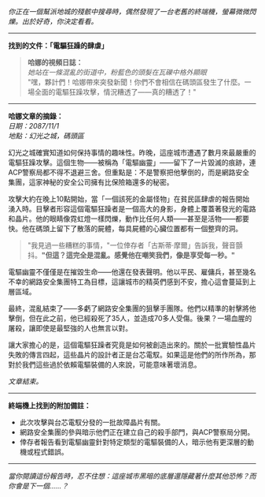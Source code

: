 _你正在一個幫派地城的殘骸中搜尋時，偶然發現了一台老舊的終端機，螢幕微微閃爍。出於好奇，你決定看看。_

---

**找到的文件：「電驅狂躁的肆虐」**

> **哈娜的視頻日誌：**  
> _她站在一條混亂的街道中，粉藍色的頭髮在瓦礫中格外顯眼_  
> "嘿，夥計們！哈娜帶來突發新聞！你們不會相信在碼頭區發生了什麼。一場全面的電驅狂躁攻擊，情況糟透了——真的糟透了！"

---

**哈娜文章的摘錄：**  
_日期：2087/11/1_  
_地點：幻光之城，碼頭區_

幻光之城確實知道如何保持事情的趣味性。昨晚，這座城市遭遇了數月來最嚴重的電驅狂躁攻擊。這個生物——被稱為「電驅幽靈」——留下了一片毀滅的痕跡，連ACP警察局都不得不退避三舍。但重點是：不是警察把他擊倒的，而是網路安全集團，這家神秘的安全公司擁有比保險箱還多的秘密。

攻擊大約在晚上10點開始，當「一個該死的金屬怪物」在貧民區肆虐的報告開始湧入時。目擊者形容這個電驅狂躁者是一個高大的身影，身體上覆蓋著發光的電路和晶片。他的眼睛像霓虹燈一樣閃爍，動作比任何人類——甚至是活物——都要快。他在碼頭上留下了散落的屍體，每具屍體的心臟位置都有一個整齊的洞。

> "我見過一些糟糕的事情，"一位倖存者「古斯蒂·摩爾」告訴我，聲音顫抖。**"但這？這完全是混亂。感覺他在嘲笑我們，像是享受每一秒。"**

電驅幽靈不僅僅是在摧毀生命——他還在發表聲明。他以平民、雇傭兵，甚至幾名不幸的網路安全集團特工為目標，這讓城市的精英們感到不安，擔心這會蔓延到上層區域。

最終，混亂結束了——多虧了網路安全集團的狙擊手團隊。他們以精準的射擊將他擊倒，但在此之前，他已經殺死了35人，並造成70多人受傷。後果？一場血腥的屠殺，讓即使是最堅強的人也無言以對。

讓大家擔心的是，這個電驅狂躁者究竟是如何被創造出來的。關於一批實驗性晶片失敗的傳言四起，這些晶片的設計者正是台芯電馭。如果這是他們的所作所為，那對於我們這些過於依賴電驅裝備的人來說，可能意味著壞消息。

_文章結束。_

---

**終端機上找到的附加備註：**

- 此次攻擊與台芯電馭分發的一批故障晶片有關。
- 網路安全集團的參與暗示他們正在建立自己的殺手部門，與ACP警察局分開。
- 倖存者報告看到電驅幽靈針對特定類型的電驅裝備的人，暗示他有更深層的動機或程式錯誤。

---

_當你閱讀這份報告時，忍不住想：這座城市黑暗的底層還隱藏著什麼其他恐怖？而你會是下一個……？_
